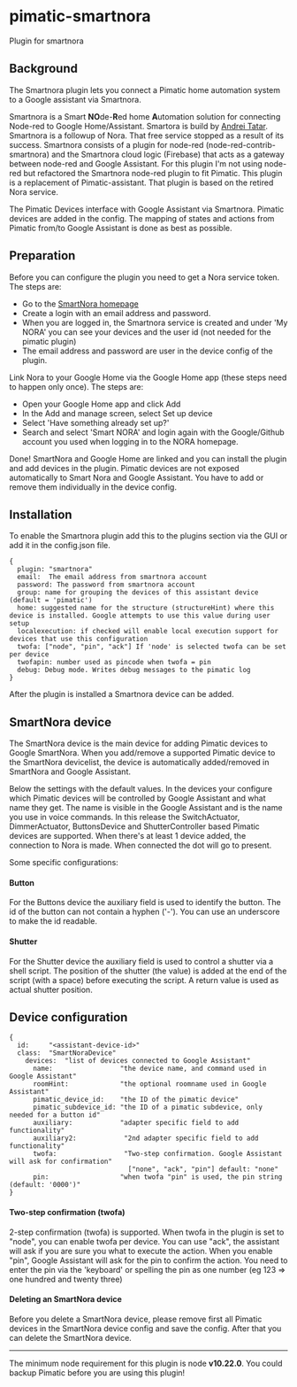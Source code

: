 # pimatic-smartnora
Plugin for smartnora

Background
-------
The Smartnora plugin lets you connect a Pimatic home automation system to a Google assistant via Smartnora.


Smartnora is a Smart **NO**de-**R**ed home **A**utomation solution for connecting Node-red to Google Home/Assistant. Smartora is build by [Andrei Tatar](https://github.com/andrei-tatar/node-red-contrib-smartnora). Smartnora is a followup of Nora. That free service stopped as a result of its success.
Smartnora consists of a plugin for node-red (node-red-contrib-smartnora) and the Smartnora cloud logic (Firebase) that acts as a gateway between node-red and Google Assistant.
For this plugin I'm not using node-red but refactored the Smartnora node-red plugin to fit Pimatic.
This plugin is a replacement of Pimatic-assistant. That plugin is based on the retired Nora service.

The Pimatic Devices interface with Google Assistant via Smartnora. Pimatic devices are added in the config. The mapping of states and actions from Pimatic from/to Google Assistant is done as best as possible.

Preparation
---------
Before you can configure the plugin you need to get a Nora service token. The steps are:

- Go to the [SmartNora homepage](https://smart-nora.eu/)
- Create a login with an email address and password. 
- When you are logged in, the Smartnora service is created and under 'My NORA' you can see your devices and the user id (not needed for the pimatic plugin)
- The email address and password are user in the device config of the plugin.

Link Nora to your Google Home via the Google Home app (these steps need to happen only once).
The steps are:
- Open your Google Home app and click Add
- In the Add and manage screen, select Set up device
- Select 'Have something already set up?'
- Search and select 'Smart NORA' and login again with the Google/Github account you used when logging in to the NORA homepage.

Done! SmartNora and Google Home are linked and you can install the plugin and add devices in the plugin.
Pimatic devices are not exposed automatically to Smart Nora and Google Assistant. You have to add or remove them individually in the device config.


Installation
------------
To enable the Smartnora plugin add this to the plugins section via the GUI or add it in the config.json file.

```
{
  plugin: "smartnora"
  email:  The email address from smartnora account
  password: The password from smartnora account
  group: name for grouping the devices of this assistant device (default = 'pimatic')
  home: suggested name for the structure (structureHint) where this device is installed. Google attempts to use this value during user setup
  localexecution: if checked will enable local execution support for devices that use this configuration
  twofa: ["node", "pin", "ack"] If 'node' is selected twofa can be set per device
  twofapin: number used as pincode when twofa = pin
  debug: Debug mode. Writes debug messages to the pimatic log
}
```

After the plugin is installed a Smartnora device can be added.

SmartNora device
-----------------
The SmartNora device is the main device for adding Pimatic devices to Google SmartNora. When you add/remove a supported Pimatic device to the SmartNora devicelist, the device is automatically added/removed in SmartNora and Google Assistant.

Below the settings with the default values. In the devices your configure which Pimatic devices will be controlled by Google Assistant and what name they get. The name is visible in the Google Assistant and is the name you use in voice commands.
In this release the SwitchActuator, DimmerActuator, ButtonsDevice and ShutterController based Pimatic devices are supported.
When there's at least 1 device added, the connection to Nora is made. When connected the dot will go to present.

Some specific configurations:
#### Button
For the Buttons device the auxiliary field is used to identify the button. The id of the button can not contain a hyphen ('-'). You can use an underscore to make the id readable.

#### Shutter
For the Shutter device the auxiliary field is used to control a shutter via a shell script. The position of the shutter (the value) is added at the end of the script (with a space) before executing the script. A return value is used as actual shutter position.


Device configuration
-----------------

```
{
  id:     "<assistant-device-id>"
  class:  "SmartNoraDevice"
    devices:  "list of devices connected to Google Assistant"
      name:                 "the device name, and command used in Google Assistant"
      roomHint:             "the optional roomname used in Google Assistant"
      pimatic_device_id:    "the ID of the pimatic device"
      pimatic_subdevice_id: "the ID of a pimatic subdevice, only needed for a button id"
      auxiliary:            "adapter specific field to add functionality"
      auxiliary2:            "2nd adapter specific field to add functionality"
      twofa:                 "Two-step confirmation. Google Assistant will ask for confirmation"
                              ["none", "ack", "pin"] default: "none"
      pin:                  "when twofa "pin" is used, the pin string (default: '0000')"
}
```

#### Two-step confirmation (twofa)
2-step confirmation (twofa) is supported. When twofa in the plugin is set to "node", you can enable twofa per device. You can use "ack", the assistant will ask if you are sure you what to execute the action. When you enable "pin", Google Assistant will ask for the pin to confirm the action. You need to enter the pin via the 'keyboard' or spelling the pin as one number (eg 123 => one hundred and twenty three)

#### Deleting an SmartNora device
Before you delete a SmartNora device, please remove first all Pimatic devices in the SmartNora device config and save the config. After that you can delete the SmartNora device.


-----------------

The minimum node requirement for this plugin is node **v10.22.0**. You could backup Pimatic before you are using this plugin!
